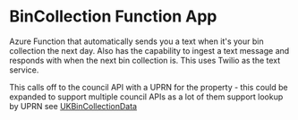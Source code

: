 # BinCollection Function App

Azure Function that automatically sends you a text when it's your bin collection the next day. Also has the capability to ingest a text message and responds with when the next bin collection is. This uses Twilio as the text service.

This calls off to the council API with a UPRN for the property - this could be expanded to support multiple council APIs as a lot of them support lookup by UPRN see [UKBinCollectionData](https://github.com/robbrad/UKBinCollectionData)
